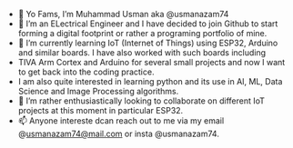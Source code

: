 - 👋 Yo Fams, I’m Muhammad Usman aka @usmanazam74
- 👀 I’m an ELectrical Engineer and I have decided to join Github to start forming a digital footprint or rather a programing portfolio of mine.
- 🌱 I’m currently learning IoT (Internet of Things) using ESP32, Arduino and similar boards. I have also worked with such boards including
- TIVA Arm Cortex and Arduino for several small projects and now I want to get back into the coding practice.
- I am also quite interested in learning python and its use in AI, ML, Data Science and Image Processing algorithms.
- 💞️ I’m rather enthusiastically looking to collaborate on different IoT projects at this moment in particular ESP32.
- 📫 Anyone intereste dcan reach out to me via my email @usmanazam74@mail.com or insta @usmanazam74.

